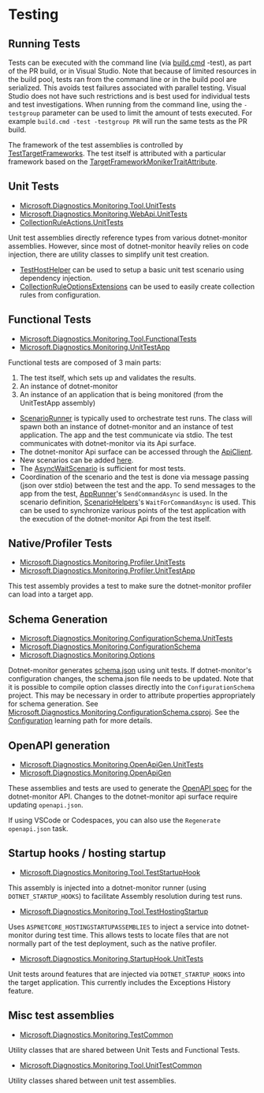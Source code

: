 # Testing

## Running Tests

Tests can be executed with the command line (via [build.cmd](../../Build.cmd) -test), as part of the PR build, or in Visual Studio. Note that because of limited resources in the build pool, tests ran from the command line or in the build pool are serialized. This avoids test failures associated with parallel testing. Visual Studio does not have such restrictions and is best used for individual tests and test investigations. When running from the command line, using the `-testgroup` parameter can be used to limit the amount of tests executed. For example `build.cmd -test -testgroup PR` will run the same tests as the PR build.

The framework of the test assemblies is controlled by [TestTargetFrameworks](https://github.com/dotnet/dotnet-monitor/blob/e973263b09f539d9e3751799a1c4416d0b9b2749/eng/Versions.props). The test itself is attributed with a particular framework based on the [TargetFrameworkMonikerTraitAttribute](https://github.com/dotnet/dotnet-monitor/blob/e973263b09f539d9e3751799a1c4416d0b9b2749/src/Tests/Microsoft.Diagnostics.Monitoring.TestCommon/TargetFrameworkMonikerTraitAttribute.cs).

## Unit Tests

- [Microsoft.Diagnostics.Monitoring.Tool.UnitTests](https://github.com/dotnet/dotnet-monitor/blob/e973263b09f539d9e3751799a1c4416d0b9b2749/src/Tests/Microsoft.Diagnostics.Monitoring.Tool.UnitTests)
- [Microsoft.Diagnostics.Monitoring.WebApi.UnitTests](https://github.com/dotnet/dotnet-monitor/blob/e973263b09f539d9e3751799a1c4416d0b9b2749/src/Tests/Microsoft.Diagnostics.Monitoring.WebApi.UnitTests/)
- [CollectionRuleActions.UnitTests](https://github.com/dotnet/dotnet-monitor/blob/e973263b09f539d9e3751799a1c4416d0b9b2749/src/Tests/CollectionRuleActions.UnitTests/)

Unit test assemblies directly reference types from various dotnet-monitor assemblies. However, since most of dotnet-monitor heavily relies on code injection, there are utility classes to simplify unit test creation.

- [TestHostHelper](https://github.com/dotnet/dotnet-monitor/blob/e973263b09f539d9e3751799a1c4416d0b9b2749/src/Tests/Microsoft.Diagnostics.Monitoring.Tool.UnitTestCommon/TestHostHelper.cs) can be used to setup a basic unit test scenario using dependency injection.
- [CollectionRuleOptionsExtensions](https://github.com/dotnet/dotnet-monitor/blob/e973263b09f539d9e3751799a1c4416d0b9b2749/src/Tests/Microsoft.Diagnostics.Monitoring.Tool.UnitTestCommon/Options/CollectionRuleOptionsExtensions.cs) can be used to easily create collection rules from configuration.

## Functional Tests

- [Microsoft.Diagnostics.Monitoring.Tool.FunctionalTests](https://github.com/dotnet/dotnet-monitor/blob/e973263b09f539d9e3751799a1c4416d0b9b2749/src/Tests/Microsoft.Diagnostics.Monitoring.Tool.FunctionalTests)
- [Microsoft.Diagnostics.Monitoring.UnitTestApp](https://github.com/dotnet/dotnet-monitor/blob/e973263b09f539d9e3751799a1c4416d0b9b2749/src/Tests/Microsoft.Diagnostics.Monitoring.UnitTestApp/)

Functional tests are composed of 3 main parts:
1. The test itself, which sets up and validates the results.
1. An instance of dotnet-monitor
1. An instance of an application that is being monitored (from the UnitTestApp assembly)

* [ScenarioRunner](https://github.com/dotnet/dotnet-monitor/blob/e973263b09f539d9e3751799a1c4416d0b9b2749/src/Tests/Microsoft.Diagnostics.Monitoring.Tool.FunctionalTests/Runners/ScenarioRunner.cs) is typically used to orchestrate test runs. The class will spawn both an instance of dotnet-monitor and an instance of test application. The app and the test communicate via stdio. The test communicates with dotnet-monitor via its Api surface.
* The dotnet-monitor Api surface can be accessed through the [ApiClient](https://github.com/dotnet/dotnet-monitor/blob/e973263b09f539d9e3751799a1c4416d0b9b2749/src/Tests/Microsoft.Diagnostics.Monitoring.Tool.FunctionalTests/HttpApi/ApiClient.cs).
* New scenarios can be added [here](https://github.com/dotnet/dotnet-monitor/blob/e973263b09f539d9e3751799a1c4416d0b9b2749/src/Tests/Microsoft.Diagnostics.Monitoring.UnitTestApp/Scenarios/).
* The [AsyncWaitScenario](https://github.com/dotnet/dotnet-monitor/blob/e973263b09f539d9e3751799a1c4416d0b9b2749/src/Tests/Microsoft.Diagnostics.Monitoring.UnitTestApp/Scenarios/AsyncWaitScenario.cs) is sufficient for most tests.
* Coordination of the scenario and the test is done via message passing (json over stdio) between the test and the app. To send messages to the app from the test, [AppRunner](https://github.com/dotnet/dotnet-monitor/blob/e973263b09f539d9e3751799a1c4416d0b9b2749/src/Tests/Microsoft.Diagnostics.Monitoring.TestCommon/Runners/AppRunner.cs)'s `SendCommandAsync` is used. In the scenario definition, [ScenarioHelpers](https://github.com/dotnet/dotnet-monitor/blob/e973263b09f539d9e3751799a1c4416d0b9b2749/src/Tests/Microsoft.Diagnostics.Monitoring.UnitTestApp/ScenarioHelpers.cs)'s `WaitForCommandAsync` is used. This can be used to synchronize various points of the test application with the execution of the dotnet-monitor Api from the test itself.

## Native/Profiler Tests

- [Microsoft.Diagnostics.Monitoring.Profiler.UnitTests](https://github.com/dotnet/dotnet-monitor/blob/e973263b09f539d9e3751799a1c4416d0b9b2749/src/Tests/Microsoft.Diagnostics.Monitoring.Profiler.UnitTests/)
- [Microsoft.Diagnostics.Monitoring.Profiler.UnitTestApp](https://github.com/dotnet/dotnet-monitor/blob/e973263b09f539d9e3751799a1c4416d0b9b2749/src/Tests/Microsoft.Diagnostics.Monitoring.Profiler.UnitTestApp/)

This test assembly provides a test to make sure the dotnet-monitor profiler can load into a target app.

## Schema Generation

- [Microsoft.Diagnostics.Monitoring.ConfigurationSchema.UnitTests](https://github.com/dotnet/dotnet-monitor/blob/e973263b09f539d9e3751799a1c4416d0b9b2749/src/Tests/Microsoft.Diagnostics.Monitoring.ConfigurationSchema.UnitTests/)
- [Microsoft.Diagnostics.Monitoring.ConfigurationSchema](https://github.com/dotnet/dotnet-monitor/blob/e973263b09f539d9e3751799a1c4416d0b9b2749/src/Tests/Microsoft.Diagnostics.Monitoring.ConfigurationSchema/)
- [Microsoft.Diagnostics.Monitoring.Options](https://github.com/dotnet/dotnet-monitor/blob/e973263b09f539d9e3751799a1c4416d0b9b2749/src/Microsoft.Diagnostics.Monitoring.Options)

Dotnet-monitor generates [schema.json](https://github.com/dotnet/dotnet-monitor/blob/e973263b09f539d9e3751799a1c4416d0b9b2749/documentation/schema.json) using unit tests. If dotnet-monitor's configuration changes, the schema.json file needs to be updated.
Note that it is possible to compile option classes directly into the `ConfigurationSchema` project. This may be necessary in order to attribute properties appropriately for schema generation. See [Microsoft.Diagnostics.Monitoring.ConfigurationSchema.csproj](https://github.com/dotnet/dotnet-monitor/blob/e973263b09f539d9e3751799a1c4416d0b9b2749/src/Tests/Microsoft.Diagnostics.Monitoring.ConfigurationSchema/Microsoft.Diagnostics.Monitoring.ConfigurationSchema.csproj). See the [Configuration](./configuration.md#how-configuration-works) learning path for more details.

## OpenAPI generation

- [Microsoft.Diagnostics.Monitoring.OpenApiGen.UnitTests](https://github.com/dotnet/dotnet-monitor/blob/e973263b09f539d9e3751799a1c4416d0b9b2749/src/Tests/Microsoft.Diagnostics.Monitoring.OpenApiGen.UnitTests/)
- [Microsoft.Diagnostics.Monitoring.OpenApiGen](https://github.com/dotnet/dotnet-monitor/blob/e973263b09f539d9e3751799a1c4416d0b9b2749/src/Tests/Microsoft.Diagnostics.Monitoring.OpenApiGen/)

These assemblies and tests are used to generate the [OpenAPI spec](https://github.com/dotnet/dotnet-monitor/blob/e973263b09f539d9e3751799a1c4416d0b9b2749/documentation/openapi.json) for the dotnet-monitor API. Changes to the dotnet-monitor api surface require updating `openapi.json`.

If using VSCode or Codespaces, you can also use the `Regenerate openapi.json` task.

## Startup hooks / hosting startup

- [Microsoft.Diagnostics.Monitoring.Tool.TestStartupHook](https://github.com/dotnet/dotnet-monitor/blob/e973263b09f539d9e3751799a1c4416d0b9b2749/src/Tests/Microsoft.Diagnostics.Monitoring.Tool.TestStartupHook/)

This assembly is injected into a dotnet-monitor runner (using `DOTNET_STARTUP_HOOKS`) to facilitate Assembly resolution during test runs.

- [Microsoft.Diagnostics.Monitoring.Tool.TestHostingStartup](https://github.com/dotnet/dotnet-monitor/blob/e973263b09f539d9e3751799a1c4416d0b9b2749/src/Tests/Microsoft.Diagnostics.Monitoring.Tool.TestHostingStartup/)

Uses `ASPNETCORE_HOSTINGSTARTUPASSEMBLIES` to inject a service into dotnet-monitor during test time. This allows tests to locate files that are not normally part of the test deployment,
such as the native profiler.

- [Microsoft.Diagnostics.Monitoring.StartupHook.UnitTests](https://github.com/dotnet/dotnet-monitor/blob/e973263b09f539d9e3751799a1c4416d0b9b2749/src/Tests/Microsoft.Diagnostics.Monitoring.StartupHook.UnitTests/)

Unit tests around features that are injected via `DOTNET_STARTUP_HOOKS` into the target application. This currently includes the Exceptions History feature.

## Misc test assemblies

- [Microsoft.Diagnostics.Monitoring.TestCommon](https://github.com/dotnet/dotnet-monitor/blob/e973263b09f539d9e3751799a1c4416d0b9b2749/src/Tests/Microsoft.Diagnostics.Monitoring.TestCommon/)

Utility classes that are shared between Unit Tests and Functional Tests.

- [Microsoft.Diagnostics.Monitoring.Tool.UnitTestCommon](https://github.com/dotnet/dotnet-monitor/blob/e973263b09f539d9e3751799a1c4416d0b9b2749/src/Tests/Microsoft.Diagnostics.Monitoring.Tool.UnitTestCommon/)

Utility classes shared between unit test assemblies.
